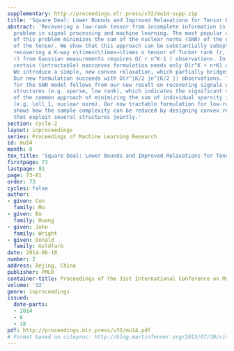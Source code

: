 ```yaml
---
supplementary: http://proceedings.mlr.press/v32/mu14-supp.zip
title: 'Square Deal: Lower Bounds and Improved Relaxations for Tensor Recovery'
abstract: 'Recovering a low-rank tensor from incomplete information is a recurring
  problem in signal processing and machine learning. The most popular convex relaxation
  of this problem minimizes the sum of the nuclear norms (SNN) of the unfolding matrices
  of the tensor. We show that this approach can be substantially suboptimal: reliably
  recovering a K-way n\timesn\times⋯\times n tensor of Tucker rank (r, r, \ldots,
  r) from Gaussian measurements requires Ω( r n^K-1 ) observations. In contrast, a
  certain (intractable) nonconvex formulation needs only O(r^K + nrK) observations.
  We introduce a simple, new convex relaxation, which partially bridges this gap.
  Our new formulation succeeds with O(r^⌊K/2 ⌋n^⌈K/2 ⌉) observations. The lower bound
  for the SNN model follows from our new result on recovering signals with multiple
  structures (e.g. sparse, low rank), which indicates the significant suboptimality
  of the common approach of minimizing the sum of individual sparsity inducing norms
  (e.g. \ell_1, nuclear norm). Our new tractable formulation for low-rank tensor recovery
  shows how the sample complexity can be reduced by designing convex regularizers
  that exploit several structures jointly.'
section: cycle-2
layout: inproceedings
series: Proceedings of Machine Learning Research
id: mu14
month: 0
tex_title: 'Square Deal: Lower Bounds and Improved Relaxations for Tensor Recovery'
firstpage: 73
lastpage: 81
page: 73-81
order: 73
cycles: false
author:
- given: Cun
  family: Mu
- given: Bo
  family: Huang
- given: John
  family: Wright
- given: Donald
  family: Goldfarb
date: 2014-06-18
number: 2
address: Bejing, China
publisher: PMLR
container-title: Proceedings of the 31st International Conference on Machine Learning
volume: '32'
genre: inproceedings
issued:
  date-parts:
  - 2014
  - 6
  - 18
pdf: http://proceedings.mlr.press/v32/mu14.pdf
# Format based on citeproc: http://blog.martinfenner.org/2013/07/30/citeproc-yaml-for-bibliographies/
---
```

